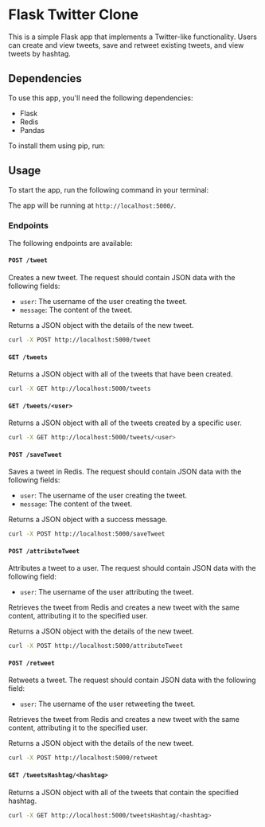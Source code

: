 
# Flask Twitter Clone

This is a simple Flask app that implements a Twitter-like functionality. Users can create and view tweets, save and retweet existing tweets, and view tweets by hashtag.

## Dependencies

To use this app, you'll need the following dependencies:

- Flask
- Redis
- Pandas

To install them using pip, run:

## Usage

To start the app, run the following command in your terminal:

The app will be running at `http://localhost:5000/`.

### Endpoints

The following endpoints are available:

#### `POST /tweet`

Creates a new tweet. The request should contain JSON data with the following fields:

- `user`: The username of the user creating the tweet.
- `message`: The content of the tweet.

Returns a JSON object with the details of the new tweet.

```bash
curl -X POST http://localhost:5000/tweet
```

#### `GET /tweets`

Returns a JSON object with all of the tweets that have been created.

```bash
curl -X GET http://localhost:5000/tweets
```

#### `GET /tweets/<user>`

Returns a JSON object with all of the tweets created by a specific user.

```bash
curl -X GET http://localhost:5000/tweets/<user>
```

#### `POST /saveTweet`

Saves a tweet in Redis. The request should contain JSON data with the following fields:

- `user`: The username of the user creating the tweet.
- `message`: The content of the tweet.

Returns a JSON object with a success message.

```bash
curl -X POST http://localhost:5000/saveTweet
```

#### `POST /attributeTweet`

Attributes a tweet to a user. The request should contain JSON data with the following field:

- `user`: The username of the user attributing the tweet.

Retrieves the tweet from Redis and creates a new tweet with the same content, attributing it to the specified user.

Returns a JSON object with the details of the new tweet.

```bash
curl -X POST http://localhost:5000/attributeTweet
```

#### `POST /retweet`

Retweets a tweet. The request should contain JSON data with the following field:

- `user`: The username of the user retweeting the tweet.

Retrieves the tweet from Redis and creates a new tweet with the same content, attributing it to the specified user.

Returns a JSON object with the details of the new tweet.

```bash
curl -X POST http://localhost:5000/retweet
```

#### `GET /tweetsHashtag/<hashtag>`

Returns a JSON object with all of the tweets that contain the specified hashtag.

```bash
curl -X GET http://localhost:5000/tweetsHashtag/<hashtag>
```
